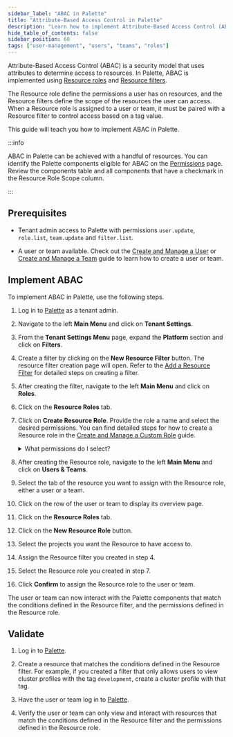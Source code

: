 ```yaml
---
sidebar_label: "ABAC in Palette"
title: "Attribute-Based Access Control in Palette"
description: "Learn how to implement Attribute-Based Access Control (ABAC) in Palette."
hide_table_of_contents: false
sidebar_position: 60
tags: ["user-management", "users", "teams", "roles"]
---
```


Attribute-Based Access Control (ABAC) is a security model that uses attributes to determine access to resources. In
Palette, ABAC is implemented using [Resource roles](./resource-scope-roles-permissions.md) and
[Resource filters](../../tenant-settings/filters.md).

The Resource role define the permissions a user has on resources, and the Resource filters define the scope of the
resources the user can access. When a Resource role is assigned to a user or team, it must be paired with a Resource
filter to control access based on a tag value.

This guide will teach you how to implement ABAC in Palette.

:::info

ABAC in Palette can be achieved with a handful of resources. You can identify the Palette components eligible for ABAC
on the [Permissions](./permissions.md#operations) page. Review the components table and all components that have a
checkmark in the Resource Role Scope column.

:::

## Prerequisites

- Tenant admin access to Palette with permissions `user.update`, `role.list`, `team.update` and `filter.list`.

- A user or team available. Check out the [Create and Manage a User](../users-and-teams/create-user.md) or
  [Create and Manage a Team](../users-and-teams/create-a-team.md) guide to learn how to create a user or team.

## Implement ABAC

To implement ABAC in Palette, use the following steps.

1.  Log in to [Palette](https://console.spectrocloud.com) as a tenant admin.

2.  Navigate to the left **Main Menu** and click on **Tenant Settings**.

3.  From the **Tenant Settings Menu** page, expand the **Platform** section and click on **Filters**.

4.  Create a filter by clicking on the **New Resource Filter** button. The resource filter creation page will open.
    Refer to the [Add a Resource Filter](../../tenant-settings/filters.md) for detailed steps on creating a filter.

5.  After creating the filter, navigate to the left **Main Menu** and click on **Roles**.

6.  Click on the **Resource Roles** tab.

7.  Click on **Create Resource Role**. Provide the role a name and select the desired permissions. You can find detailed
    steps for how to create a Resource role in the
    [Create and Manage a Custom Role](./create-custom-role.md#create-a-custom-resource-role) guide.

    <!-- prettier-ignore -->
    <details> 
    <summary>What permissions do I select?</summary>

        The permissions you select depend on the use case you want to regulate. For example, if you're going to control what cluster profiles a user can view and use,
        you would select the **Cluster permissions** resource type and check the
        boxes for the`clusterprofile.get` and `clusterprofile.list` permissions. This would allow the user to view and list
        cluster profiles when creating a cluster.

        The next import step is to ensure all cluster profiles match the
        conditions defined in the resource filter you created in step 4. This ensures that the user can only view and use cluster
        profiles that match the filter conditions. For example, if you created a filter that only allows users to view
        cluster profiles with the tag `development`, the user would only be able to view and use cluster profiles with that
        tag.

        You could build on this example use case by adding the **Cluster permissions** resource type and selecting the `cluster.get` and `cluster.list` permissions.
        This would allow the user to use only clusters that match the resource filter condition.
        The tenant admin or user with permission to create clusters would need to ensure that all clusters created have the `development` tag.

        To learn more about the resource types and permissions available in Palette, refer to the
        [Permissions](./permissions.md) page.

    </details>

8.  After creating the Resource role, navigate to the left **Main Menu** and click on **Users & Teams**.

9.  Select the tab of the resource you want to assign with the Resource role, either a user or a team.

10. Click on the row of the user or team to display its overview page.

11. Click on the **Resource Roles** tab.

12. Click on the **New Resource Role** button.

13. Select the projects you want the Resource to have access to.

14. Assign the Resource filter you created in step 4.

15. Select the Resource role you created in step 7.

16. Click **Confirm** to assign the Resource role to the user or team.

The user or team can now interact with the Palette components that match the conditions defined in the Resource filter,
and the permissions defined in the Resource role.

## Validate

1. Log in to [Palette](https://console.spectrocloud.com).

2. Create a resource that matches the conditions defined in the Resource filter. For example, if you created a filter
   that only allows users to view cluster profiles with the tag `development`, create a cluster profile with that tag.

3. Have the user or team log in to [Palette](https://console.spectrocloud.com).

4. Verify the user or team can only view and interact with resources that match the conditions defined in the Resource
   filter and the permissions defined in the Resource role.
